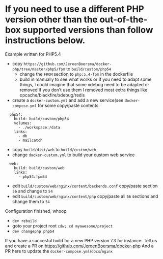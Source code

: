 # If you need to use a different PHP version other than the out-of-the-box supported versions than follow instructions below.

Example written for PHP5.4

- copy `https://github.com/JeroenBoersma/docker-php/tree/master/php5/fpm` to `build/custom/php54`
  - change the `FROM` section to `php:5.4-fpm` in the dockerfile
  - build in manually to see what works or if you need to adapt some things,
    I could imagine that some xdebug need to be adapted or removed if you don't use them
    I removed most extra things like opcache/blackfire/xdebug/redis
- create a `docker-custom.yml` and add a new service(see `docker-compose.yml` for some copy/paste contents: 
```
  php54:
    build: build/custom/php54
    volumes:
      - ./workspace:/data
    links:
      - db
      - mailcatch
```
- copy `build/dist/web` to `build/custom/web`
- change `docker-custom.yml` to build your custom web service
```
  web:
    build: build/custom/web
    links:
      - php54:fpm54
```
- edit `build/custom/web/nginx/content/backends.conf`
  copy/paste section `56` and change to `54`
- edit `build/custom/web/nginx/content/php`
  copy/paste all `56` sections and change them to `54`

Configuration finished, whoop

- `dev rebuild`
- goto your project root `cdw; cd myawesome/project`
- `dev changephp php54`

If you have a succesful build for a new PHP version 7.3 for instance.
Tell us and create a PR on https://github.com/JeroenBoersma/docker-php
And a PR here to update the `docker-compose.yml`/`docs`/`nginx` 

